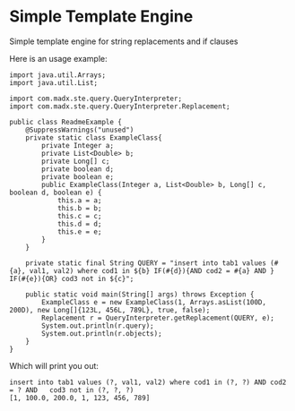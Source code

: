 # Simple Template Engine
Simple template engine for string replacements and if clauses

Here is an usage example:

	import java.util.Arrays;
	import java.util.List;
	
	import com.madx.ste.query.QueryInterpreter;
	import com.madx.ste.query.QueryInterpreter.Replacement;
	
	public class ReadmeExample {
		@SuppressWarnings("unused")
		private static class ExampleClass{
			private Integer a;
			private List<Double> b;
			private Long[] c;
			private boolean d;
			private boolean e;
			public ExampleClass(Integer a, List<Double> b, Long[] c, boolean d, boolean e) {
				this.a = a;
				this.b = b;
				this.c = c;
				this.d = d;
				this.e = e;
			}
		}
	
		private static final String QUERY = "insert into tab1 values (#{a}, val1, val2) where cod1 in ${b} IF(#{d}){AND cod2 = #{a} AND } IF(#{e}){OR} cod3 not in ${c}";
	
		public static void main(String[] args) throws Exception {
			ExampleClass e = new ExampleClass(1, Arrays.asList(100D, 200D), new Long[]{123L, 456L, 789L}, true, false);
			Replacement r = QueryInterpreter.getReplacement(QUERY, e);
			System.out.println(r.query);
			System.out.println(r.objects);
		}
	}
    
Which will print you out:

	insert into tab1 values (?, val1, val2) where cod1 in (?, ?) AND cod2 = ? AND   cod3 not in (?, ?, ?)
	[1, 100.0, 200.0, 1, 123, 456, 789]
